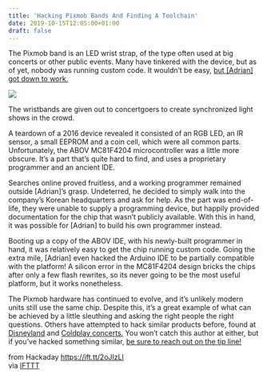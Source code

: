 ```yaml
---
title: 'Hacking Pixmob Bands And Finding A Toolchain'
date: 2019-10-15T12:05:00+01:00
draft: false
---
```


The Pixmob band is an LED wrist strap, of the type often used at big concerts or other public events. Many have tinkered with the device, but as of yet, nobody was running custom code. It wouldn’t be easy, [but \[Adrian\] got down to work.](http://jg.sn.sg/ndp-pixmob-1/)

![](https://hackaday.com/wp-content/uploads/2019/10/pixmobseseees-1.jpg?w=400)

The wristbands are given out to concertgoers to create synchronized light shows in the crowd.

A teardown of a 2016 device revealed it consisted of an RGB LED, an IR sensor, a small EEPROM and a coin cell, which were all common parts. Unfortunately, the ABOV MC81F4204 microcontroller was a little more obscure. It’s a part that’s quite hard to find, and uses a proprietary programmer and an ancient IDE.

Searches online proved fruitless, and a working programmer remained outside \[Adrian\]’s grasp. Undeterred, he decided to simply walk into the company’s Korean headquarters and ask for help. As the part was end-of-life, they were unable to supply a programming device, but happily provided documentation for the chip that wasn’t publicly available. With this in hand, it was possible for \[Adrian\] to build his own programmer instead.

Booting up a copy of the ABOV IDE, with his newly-built programmer in hand, it was relatively easy to get the chip running custom code. Going the extra mile, \[Adrian\] even hacked the Arduino IDE to be partially compatible with the platform! A silicon error in the MC81F4204 design bricks the chips after only a few flash rewrites, so its never going to be the most useful platform, but it works nonetheless.

The Pixmob hardware has continued to evolve, and it’s unlikely modern units still use the same chip. Despite this, it’s a great example of what can be achieved by a little sleuthing and asking the right people the right questions. Others have attempted to hack similar products before, found at [Disneyland](https://hackaday.com/2012/06/22/hackaday-links-june-22-2012/) and [Coldplay concerts.](https://hackaday.com/2012/02/19/ask-hackaday-did-you-catch-the-grammys/) You won’t catch this author at either, but if you’ve hacked something similar, [be sure to reach out on the tip line!](http://hackaday.com/submit-a-tip)

  
  
from Hackaday https://ift.tt/2oJlzLI  
via [IFTTT](https://ifttt.com/?ref=da&site=blogger)